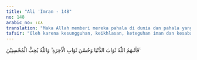```yaml
---
title: "Ali 'Imran - 148"
no: 148
arabic_no: ١٤٨
translation: "Maka Allah memberi mereka pahala di dunia dan pahala yang baik di akhirat. Dan Allah mencintai orang-orang yang berbuat kebaikan."
tafsir: "Oleh karena kesungguhan, keikhlasan, keteguhan iman dan kesabaran para pengikut nabi-nabi yang terdahulu dalam menghadapi segala macam penderitaan dalam memperjuangkan kebenaran di jalan Allah, maka Allah memberikan kepada mereka balasan dunia dan pahala yang setimpal di akhirat."
---
```


فَاٰتٰىهُمُ اللّٰهُ ثَوَابَ الدُّنْيَا وَحُسْنَ ثَوَابِ الْاٰخِرَةِ ۗ وَاللّٰهُ يُحِبُّ الْمُحْسِنِيْنَ ࣖ 
